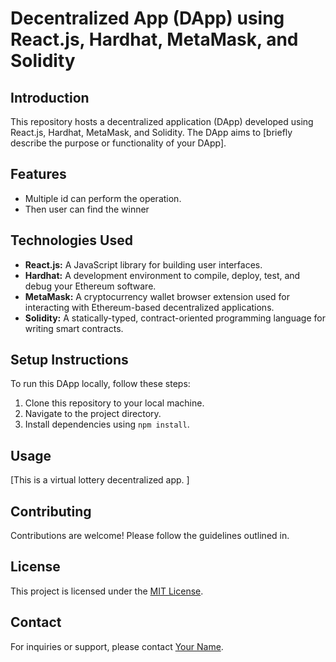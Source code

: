 # Decentralized App (DApp) using React.js, Hardhat, MetaMask, and Solidity

## Introduction

This repository hosts a decentralized application (DApp) developed using React.js, Hardhat, MetaMask, and Solidity. The DApp aims to [briefly describe the purpose or functionality of your DApp].

## Features

- Multiple id can perform the operation.
- Then user can find the winner


## Technologies Used

- **React.js:** A JavaScript library for building user interfaces.
- **Hardhat:** A development environment to compile, deploy, test, and debug your Ethereum software.
- **MetaMask:** A cryptocurrency wallet browser extension used for interacting with Ethereum-based decentralized applications.
- **Solidity:** A statically-typed, contract-oriented programming language for writing smart contracts.

## Setup Instructions

To run this DApp locally, follow these steps:

1. Clone this repository to your local machine.
2. Navigate to the project directory.
3. Install dependencies using `npm install`.


## Usage

[This is a virtual lottery decentralized app. ]

## Contributing

Contributions are welcome! Please follow the guidelines outlined in.

## License

This project is licensed under the [MIT License](LICENSE).

## Contact

For inquiries or support, please contact [Your Name](mailto:your.email@example.com).

